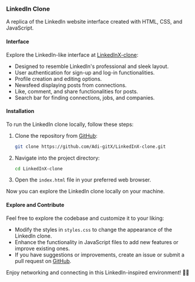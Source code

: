 
### LinkedIn Clone

A replica of the LinkedIn website interface created with HTML, CSS, and JavaScript.

#### Interface

Explore the LinkedIn-like interface at [LinkedInX-clone](https://linkedinx.vercel.app/):

- Designed to resemble LinkedIn's professional and sleek layout.
- User authentication for sign-up and log-in functionalities.
- Profile creation and editing options.
- Newsfeed displaying posts from connections.
- Like, comment, and share functionalities for posts.
- Search bar for finding connections, jobs, and companies.

#### Installation

To run the LinkedIn clone locally, follow these steps:

1. Clone the repository from [GitHub](https://github.com/Adi-gitX/LinkedInX-clone):
   ```bash
   git clone https://github.com/Adi-gitX/LinkedInX-clone.git
   ```

2. Navigate into the project directory:
   ```bash
   cd LinkedInX-clone
   ```

3. Open the `index.html` file in your preferred web browser.

Now you can explore the LinkedIn clone locally on your machine.

#### Explore and Contribute

Feel free to explore the codebase and customize it to your liking:

- Modify the styles in `styles.css` to change the appearance of the LinkedIn clone.
- Enhance the functionality in JavaScript files to add new features or improve existing ones.
- If you have suggestions or improvements, create an issue or submit a pull request on [GitHub](https://github.com/Adi-gitX/LinkedInX-clone).

Enjoy networking and connecting in this LinkedIn-inspired environment! 💼✨
